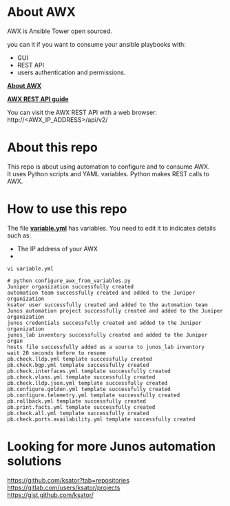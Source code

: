 # About AWX

AWX is Ansible Tower open sourced.  

you can it if you want to consume your ansible playbooks with: 
- GUI
- REST API
- users authentication and permissions. 

[**About AWX**](https://www.ansible.com/products/awx-project/faq)  

[**AWX REST API guide**](http://docs.ansible.com/ansible-tower/2.3.0/html/towerapi/index.html)  

You can visit the AWX REST API with a web browser: http://<AWX_IP_ADDRESS>/api/v2/  

# About this repo  

This repo is about using automation to configure and to consume AWX.  
It uses Python scripts and YAML variables. Python makes REST calls to AWX.   

# How to use this repo 

The file [**variable.yml**](variable.yml) has variables. You need to edit it to indicates details such as: 
- The IP address of your AWX  
- 

```
vi variable.yml
```
```
# python configure_awx_from_variables.py 
Juniper organization successfully created
automation team successfully created and added to the Juniper organization
ksator user successfully created and added to the automation team
Junos automation project successfully created and added to the Juniper organization
junos credentials successfully created and added to the Juniper organization
junos_lab inventory successfully created and added to the Juniper organ
hosts file successfully added as a source to junos_lab inventory
wait 20 seconds before to resume
pb.check.lldp.yml template successfully created
pb.check.bgp.yml template successfully created
pb.check.interfaces.yml template successfully created
pb.check.vlans.yml template successfully created
pb.check.lldp.json.yml template successfully created
pb.configure.golden.yml template successfully created
pb.configure.telemetry.yml template successfully created
pb.rollback.yml template successfully created
pb.print.facts.yml template successfully created
pb.check.all.yml template successfully created
pb.check.ports.availability.yml template successfully created
```
# Looking for more Junos automation solutions

https://github.com/ksator?tab=repositories  
https://gitlab.com/users/ksator/projects  
https://gist.github.com/ksator/  

